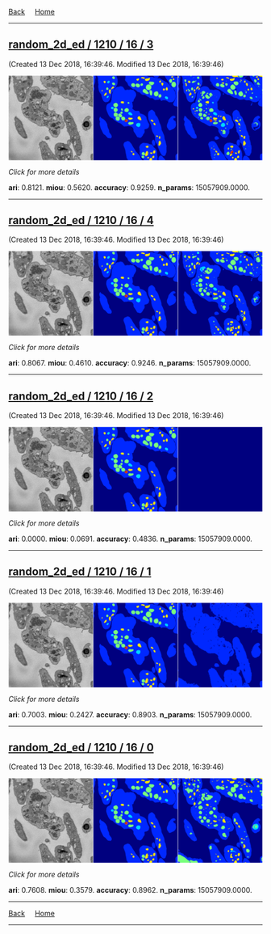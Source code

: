 
[Back](..)&nbsp;&nbsp;&nbsp;&nbsp;&nbsp;[Home](https://leapmanlab.github.io/snapshots)

---

<div class="summary"><a href="3"><h2>random_2d_ed / 1210 / 16 / 3</h2></a><p>(Created 13 Dec 2018, 16:39:46. Modified 13 Dec 2018, 16:39:46)
</p><a href="3"><img src="3/media/summary.png" align="center"></a><p>
<i>Click for more details</i>
</p></div>

**ari**: 0.8121. **miou**: 0.5620. **accuracy**: 0.9259. **n_params**: 15057909.0000. 

---

<div class="summary"><a href="4"><h2>random_2d_ed / 1210 / 16 / 4</h2></a><p>(Created 13 Dec 2018, 16:39:46. Modified 13 Dec 2018, 16:39:46)
</p><a href="4"><img src="4/media/summary.png" align="center"></a><p>
<i>Click for more details</i>
</p></div>

**ari**: 0.8067. **miou**: 0.4610. **accuracy**: 0.9246. **n_params**: 15057909.0000. 

---

<div class="summary"><a href="2"><h2>random_2d_ed / 1210 / 16 / 2</h2></a><p>(Created 13 Dec 2018, 16:39:46. Modified 13 Dec 2018, 16:39:46)
</p><a href="2"><img src="2/media/summary.png" align="center"></a><p>
<i>Click for more details</i>
</p></div>

**ari**: 0.0000. **miou**: 0.0691. **accuracy**: 0.4836. **n_params**: 15057909.0000. 

---

<div class="summary"><a href="1"><h2>random_2d_ed / 1210 / 16 / 1</h2></a><p>(Created 13 Dec 2018, 16:39:46. Modified 13 Dec 2018, 16:39:46)
</p><a href="1"><img src="1/media/summary.png" align="center"></a><p>
<i>Click for more details</i>
</p></div>

**ari**: 0.7003. **miou**: 0.2427. **accuracy**: 0.8903. **n_params**: 15057909.0000. 

---

<div class="summary"><a href="0"><h2>random_2d_ed / 1210 / 16 / 0</h2></a><p>(Created 13 Dec 2018, 16:39:46. Modified 13 Dec 2018, 16:39:46)
</p><a href="0"><img src="0/media/summary.png" align="center"></a><p>
<i>Click for more details</i>
</p></div>

**ari**: 0.7608. **miou**: 0.3579. **accuracy**: 0.8962. **n_params**: 15057909.0000. 

---

[Back](..)&nbsp;&nbsp;&nbsp;&nbsp;&nbsp;[Home](https://leapmanlab.github.io/snapshots)

---